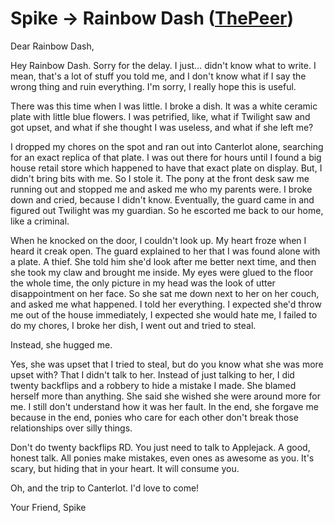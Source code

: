 # Spike → Rainbow Dash ([ThePeer](https://www.fimfiction.net/user/537939/ThePeer))

Dear Rainbow Dash,

Hey Rainbow Dash. Sorry for the delay. I just… didn't know what to write. I mean, that's a lot of stuff you told me, and I don't know what if I say the wrong thing and ruin everything. I'm sorry, I really hope this is useful.

There was this time when I was little. I broke a dish. It was a white ceramic plate with little blue flowers. I was petrified, like, what if Twilight saw and got upset, and what if she thought I was useless, and what if she left me?

I dropped my chores on the spot and ran out into Canterlot alone, searching for an exact replica of that plate. I was out there for hours until I found a big house retail store which happened to have that exact plate on display. But, I didn't bring bits with me. So I stole it. The pony at the front desk saw me running out and stopped me and asked me who my parents were. I broke down and cried, because I didn't know. Eventually, the guard came in and figured out Twilight was my guardian. So he escorted me back to our home, like a criminal. 

When he knocked on the door, I couldn't look up. My heart froze when I heard it creak open. The guard explained to her that I was found alone with a plate. A thief. She told him she'd look after me better next time, and then she took my claw and brought me inside. My eyes were glued to the floor the whole time, the only picture in my head was the look of utter disappointment on her face. So she sat me down next to her on her couch, and asked me what happened. I told her everything. I expected she'd throw me out of the house immediately, I expected she would hate me, I failed to do my chores, I broke her dish, I went out and tried to steal.

Instead, she hugged me. 

Yes, she was upset that I tried to steal, but do you know what she was more upset with? That I didn't talk to her. Instead of just talking to her, I did twenty backflips and a robbery to hide a mistake I made. She blamed herself more than anything. She said she wished she were around more for me. I still don't understand how it was her fault. In the end, she forgave me because in the end, ponies who care for each other don't break those relationships over silly things.

Don't do twenty backflips RD. You just need to talk to Applejack. A good, honest talk. All ponies make mistakes, even ones as awesome as you. It's scary, but hiding that in your heart. It will consume you.

Oh, and the trip to Canterlot. I'd love to come! 

Your Friend,
Spike

